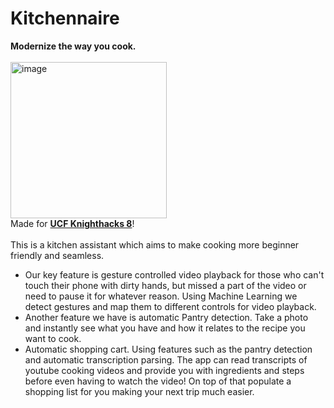 # Kitchennaire
**Modernize the way you cook.** \
\
<img width="250" height="250" alt="image" src="https://github.com/user-attachments/assets/052e451c-bc95-42b9-8725-472bbd36acbc" />
\
Made for [**UCF Knighthacks 8**](https://devpost.com/software/kitchennaire)!
\
\
This is a kitchen assistant which aims to make cooking more beginner friendly and seamless.

- Our key feature is gesture controlled video playback for those who can't touch their phone with dirty hands, but missed a part of the video or need to pause it for whatever reason. Using Machine Learning we detect gestures and map them to different controls for video playback.
- Another feature we have is automatic Pantry detection. Take a photo and instantly see what you have and how it relates to the recipe you want to cook.
- Automatic shopping cart. Using features such as the pantry detection and automatic transcription parsing. The app can read transcripts of youtube cooking videos and provide you with ingredients and steps before even having to watch the video! On top of that populate a shopping list for you making your next trip much easier.
